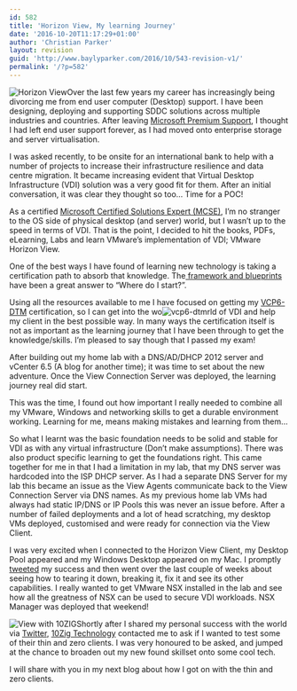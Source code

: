 ```yaml
---
id: 582
title: 'Horizon View, My learning Journey'
date: '2016-10-20T11:17:29+01:00'
author: 'Christian Parker'
layout: revision
guid: 'http://www.baylyparker.com/2016/10/543-revision-v1/'
permalink: '/?p=582'
---
```


![Horizon View](https://i0.wp.com/www.baylyparker.com/wp-content/uploads/2016/10/view.jpg?resize=292%2C173)Over the last few years my career has increasingly being divorcing me from end user computer (Desktop) support. I have been designing, deploying and supporting SDDC solutions across multiple industries and countries. After leaving [Microsoft Premium Support](http://ie.linkedin.com/in/crispyire/), I thought I had left end user support forever, as I had moved onto enterprise storage and server virtualisation.

I was asked recently, to be onsite for an international bank to help with a number of projects to increase their infrastructure resilience and data centre migration. It became increasing evident that Virtual Desktop Infrastructure (VDI) solution was a very good fit for them. After an initial conversation, it was clear they thought so too… Time for a POC!

As a certified [Microsoft Certified Solutions Expert (MCSE)](https://www.microsoft.com/en-ie/learning/mcse-certification.aspx), I’m no stranger to the OS side of physical desktop (and server) world, but I wasn’t up to the speed in terms of VDI. That is the point, I decided to hit the books, PDFs, eLearning, Labs and learn VMware’s implementation of VDI; VMware Horizon View.

One of the best ways I have found of learning new technology is taking a certification path to absorb that knowledge. The[ framework and blueprints](https://mylearn.vmware.com/mgrReg/plan.cfm?plan=64299&ui=www_cert) have been a great answer to “Where do I start?”.

Using all the resources available to me I have focused on getting my [VCP6-DTM](https://mylearn.vmware.com/mgrReg/plan.cfm?plan=64296&ui=www_cert) certification, so I can get into the wo![vcp6-dtm](https://i0.wp.com/www.baylyparker.com/wp-content/uploads/2016/10/VCP6-DTM.png?resize=120%2C97)rld of VDI and help my client in the best possible way. In many ways the certification itself is not as important as the learning journey that I have been through to get the knowledge/skills. I’m pleased to say though that I passed my exam!

After building out my home lab with a DNS/AD/DHCP 2012 server and vCenter 6.5 (A blog for another time); it was time to set about the new adventure. Once the View Connection Server was deployed, the learning journey real did start.

This was the time, I found out how important I really needed to combine all my VMware, Windows and networking skills to get a durable environment working. Learning for me, means making mistakes and learning from them…

So what I learnt was the basic foundation needs to be solid and stable for VDI as with any virtual infrastructure (Don’t make assumptions). There was also product specific learning to get the foundations right. This came together for me in that I had a limitation in my lab, that my DNS server was hardcoded into the ISP DHCP server. As I had a separate DNS Server for my lab this became an issue as the View Agents communicate back to the View Connection Server via DNS names. As my previous home lab VMs had always had static IP/DNS or IP Pools this was never an issue before. After a number of failed deployments and a lot of head scratching, my desktop VMs deployed, customised and were ready for connection via the View Client.

I was very excited when I connected to the Horizon View Client, my Desktop Pool appeared and my Windows Desktop appeared on my Mac. I promptly [tweeted](https://twitter.com/crispyire/status/772886706701893633) my success and then went over the last couple of weeks about seeing how to tearing it down, breaking it, fix it and see its other capabilities. I really wanted to get VMware NSX installed in the lab and see how all the greatness of NSX can be used to secure VDI workloads. NSX Manager was deployed that weekend!

![View with 10ZIG](https://i0.wp.com/www.baylyparker.com/wp-content/uploads/2016/10/VDI.jpg?resize=150%2C150)Shortly after I shared my personal success with the world via [Twitter](https://twitter.com/crispyire/), [10Zig Technology](http://www.10zig.com/) contacted me to ask if I wanted to test some of their thin and zero clients. I was very honoured to be asked, and jumped at the chance to broaden out my new found skillset onto some cool tech.

I will share with you in my next blog about how I got on with the thin and zero clients.